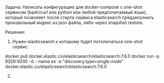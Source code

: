 Задача:
Написать конфигурацию для docker-compose с one-shot сервисом (bash/curl или python или любой предпочитаемый язык), который позволяет после старта сервиса elasticsearch предзаполнить произвольный индекс из json файла, либо через snapshot restore.

Решение:
1. Нужен elasticsearch к которому будет потключаться one-shot сервис.

  docker pull docker.elastic.co/elasticsearch/elasticsearch:7.6.0
  docker run -p 9200:9200 -d --name es -e "discovery.type=single-node" docker.elastic.co/elasticsearch/elasticsearch:7.6.0

2. 
